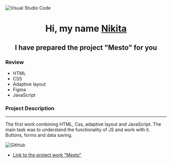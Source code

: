 ![Visual Studio Code](https://img.shields.io/badge/Visual%20Studio%20Code-0078d7.svg?style=for-the-badge&logo=visual-studio-code&logoColor=white)


<h1 align="center">Hi, my name <a href="https://vk.com/haircutterpro" target="_blank">Nikita</a></h1>
<h2 align="center">I have prepared the project "Mesto" for you</h2>

### Review
* HTML
* CSS
* Adaptive layout
* Figma
* JavaScript

**<h3>Project Description</h3>**
________________________

The first work combining HTML, Css, adaptive layout and JavaScript.
The main task was to understand the functionality of JS and work with it. Buttons, forms and data saving.

![GitHub](https://img.shields.io/badge/github-%23121011.svg?style=for-the-badge&logo=github&logoColor=white)

* [Link to the project work "Mesto"](https://prokopenko-nikita-dev.github.io/mesto/)
